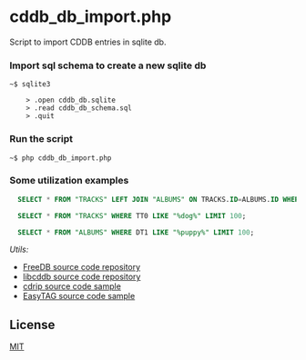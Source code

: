 # cddb_db_import.php

Script to import CDDB entries in sqlite db.


### Import sql schema to create a new sqlite db

```console
~$ sqlite3

    > .open cddb_db.sqlite
    > .read cddb_db_schema.sql  
    > .quit
```


### Run the script

	~$ php cddb_db_import.php



### Some utilization examples

```sql
  SELECT * FROM "TRACKS" LEFT JOIN "ALBUMS" ON TRACKS.ID=ALBUMS.ID WHERE DT1 LIKE "%bob%" LIMIT 100;
```

```sql
  SELECT * FROM "TRACKS" WHERE TT0 LIKE "%dog%" LIMIT 100;
```

```sql
  SELECT * FROM "ALBUMS" WHERE DT1 LIKE "%puppy%" LIMIT 100;
```


_Utils:_

- [FreeDB source code repository](http://ftp.freedb.org/pub/freedb/)
- [libcddb source code repository](http://libcddb.sourceforge.net/)
- [cdrip source code sample](http://www.leapsecond.com/tools/cdrip.c)
- [EasyTAG source code sample](https://github.com/GNOME/easytag/blob/master/src/cddb_dialog.c)


## License

[MIT](LICENSE)
